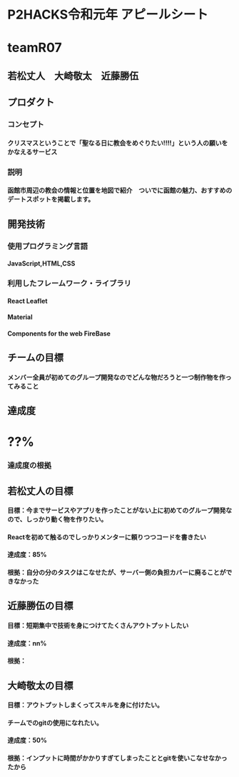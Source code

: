 
# P2HACKS令和元年 アピールシート
# teamR07
## 若松丈人　大崎敬太　近藤勝伍
## プロダクト
### コンセプト
#### クリスマスということで「聖なる日に教会をめぐりたい!!!!」という人の願いをかなえるサービス
### 説明
#### 函館市周辺の教会の情報と位置を地図で紹介　ついでに函館の魅力、おすすめのデートスポットを掲載します。

## 開発技術
### 使用プログラミング言語
#### JavaScript,HTML,CSS
### 利用したフレームワーク・ライブラリ
#### React Leaflet 
#### Material 
#### Components for the web FireBase

## チームの目標
#### メンバー全員が初めてのグループ開発なのでどんな物だろうと一つ制作物を作ってみること
## 達成度
# ??%
### 達成度の根拠

## 若松丈人の目標
#### 目標：今までサービスやアプリを作ったことがない上に初めてのグループ開発なので、しっかり動く物を作りたい。
####      Reactを初めて触るのでしっかりメンターに頼りつつコードを書きたい
#### 達成度：85%
#### 根拠：自分の分のタスクはこなせたが、サーバー側の負担カバーに廃ることができなかった

## 近藤勝伍の目標
#### 目標：短期集中で技術を身につけてたくさんアウトプットしたい
#### 達成度：nn%
#### 根拠：

## 大崎敬太の目標
#### 目標：アウトプットしまくってスキルを身に付けたい。
#### チームでのgitの使用になれたい。
#### 達成度：50%
#### 根拠：インプットに時間がかかりすぎてしまったこととgitを使いこなせなかったから
 
